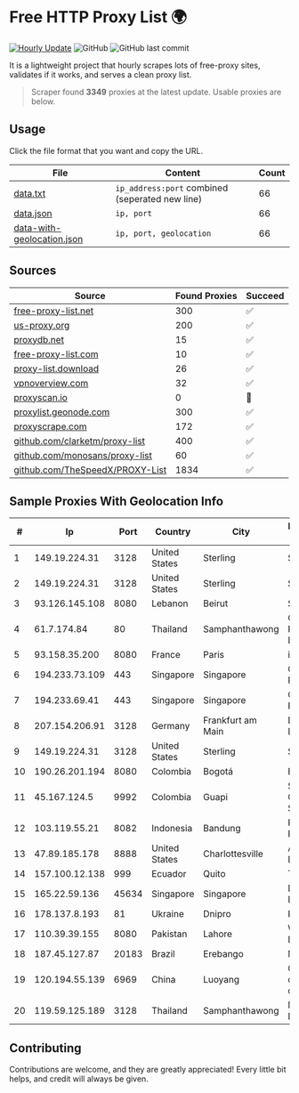 
# Free HTTP Proxy List 🌍

[![Hourly Update](https://github.com/mertguvencli/http-proxy-list/actions/workflows/main.yml/badge.svg?branch=main)](https://github.com/mertguvencli/http-proxy-list/actions/workflows/main.yml)
![GitHub](https://img.shields.io/github/license/mertguvencli/http-proxy-list)
![GitHub last commit](https://img.shields.io/github/last-commit/mertguvencli/http-proxy-list)

It is a lightweight project that hourly scrapes lots of free-proxy sites, validates if it works, and serves a clean proxy list.


> Scraper found **3349** proxies at the latest update. Usable proxies are below.

## Usage

Click the file format that you want and copy the URL.


|File|Content|Count|
|----|-------|-----|
|[data.txt](https://raw.githubusercontent.com/mertguvencli/http-proxy-list/main/proxy-list/data.txt)|`ip_address:port` combined (seperated new line)|66|
|[data.json](https://raw.githubusercontent.com/mertguvencli/http-proxy-list/main/proxy-list/data.json)|`ip, port`|66|
|[data-with-geolocation.json](https://raw.githubusercontent.com/mertguvencli/http-proxy-list/main/proxy-list/data-with-geolocation.json)|`ip, port, geolocation`|66|

## Sources

|Source|Found Proxies|Succeed|
|------|-------------|-------|
|[free-proxy-list.net](https://free-proxy-list.net)|300|✅|
|[us-proxy.org](https://www.us-proxy.org)|200|✅|
|[proxydb.net](http://proxydb.net)|15|✅|
|[free-proxy-list.com](https://free-proxy-list.com/?page=&port=&type%5B%5D=http&type%5B%5D=https&up_time=0&search=Search)|10|✅|
|[proxy-list.download](https://www.proxy-list.download/HTTP)|26|✅|
|[vpnoverview.com](https://vpnoverview.com/privacy/anonymous-browsing/free-proxy-servers)|32|✅|
|[proxyscan.io](https://www.proxyscan.io)|0|🚫|
|[proxylist.geonode.com](https://proxylist.geonode.com/api/proxy-list?limit=300&page=1&sort_by=lastChecked&sort_type=desc&protocols=http,https)|300|✅|
|[proxyscrape.com](https://api.proxyscrape.com/v2/?request=displayproxies&protocol=http&timeout=10000&country=all&ssl=all&anonymity=all)|172|✅|
|[github.com/clarketm/proxy-list](https://raw.githubusercontent.com/clarketm/proxy-list/master/proxy-list-raw.txt)|400|✅|
|[github.com/monosans/proxy-list](https://raw.githubusercontent.com/monosans/proxy-list/main/proxies/http.txt)|60|✅|
|[github.com/TheSpeedX/PROXY-List](https://raw.githubusercontent.com/TheSpeedX/PROXY-List/master/http.txt)|1834|✅|


## Sample Proxies With Geolocation Info

|#|Ip|Port|Country|City|Internet Service Provider|
|-|--|----|-------|----|-------------------------|
|1|149.19.224.31|3128|United States|Sterling|SPRINT|
|2|149.19.224.31|3128|United States|Sterling|SPRINT|
|3|93.126.145.108|8080|Lebanon|Beirut|Sodetel|
|4|61.7.174.84|80|Thailand|Samphanthawong|CAT Telecom Public Company Limited|
|5|93.158.35.200|8080|France|Paris|iBrowse SARL|
|6|194.233.73.109|443|Singapore|Singapore|Contabo Asia Private Limited|
|7|194.233.69.41|443|Singapore|Singapore|Contabo Asia Private Limited|
|8|207.154.206.91|3128|Germany|Frankfurt am Main|DigitalOcean, LLC|
|9|149.19.224.31|3128|United States|Sterling|SPRINT|
|10|190.26.201.194|8080|Colombia|Bogotá|ETB - Colombia|
|11|45.167.124.5|9992|Colombia|Guapi|Sepcom Comunicaciones SAS|
|12|103.119.55.21|8082|Indonesia|Bandung|PT. Eka Mas Republik|
|13|47.89.185.178|8888|United States|Charlottesville|Alibaba.com LLC|
|14|157.100.12.138|999|Ecuador|Quito|Telconet S.A|
|15|165.22.59.136|45634|Singapore|Singapore|DigitalOcean, LLC|
|16|178.137.8.193|81|Ukraine|Dnipro|Kyivstar UA|
|17|110.39.39.155|8080|Pakistan|Lahore|Wateen Telecom Limited|
|18|187.45.127.87|20183|Brazil|Erebango|Mhnet Telecom|
|19|120.194.55.139|6969|China|Luoyang|China Mobile communications corporation|
|20|119.59.125.189|3128|Thailand|Samphanthawong|Metrabyte Co., Ltd|



## Contributing

Contributions are welcome, and they are greatly appreciated! Every
little bit helps, and credit will always be given.

